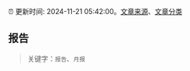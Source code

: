 :alarm_clock: 更新时间: 2024-11-21 05:42:00。[文章来源](/README.md)、[文章分类](/TAGS.md)

## 报告


> 关键字：`报告`、`月报`



